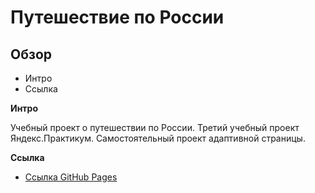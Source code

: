 # Путешествие по России

## Обзор
* Интро
* Ссылка

**Интро**

Учебный проект о путешествии по России.
Третий учебный проект Яндекс.Практикум.
Самостоятельный проект адаптивной страницы.

**Ссылка**

* [Ссылка GitHub Pages](https://maxim7137.github.io/russian-travel/index.html)
